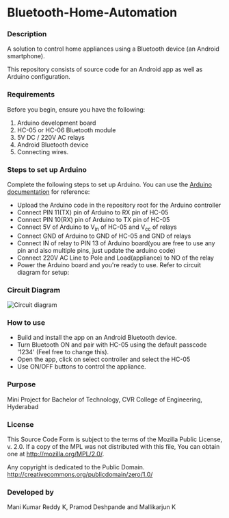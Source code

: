# Bluetooth-Home-Automation

### Description
A solution to control home appliances using a Bluetooth device (an Android smartphone).

This repository consists of source code for an Android app as well as Arduino configuration.

### Requirements
Before you begin, ensure you have the following:

1. Arduino development board
2. HC-05 or HC-06 Bluetooth module
3. 5V DC / 220V AC relays
4. Android Bluetooth device
5. Connecting wires.

### Steps to set up Arduino
Complete the following steps to set up Arduino. You can use the [Arduino documentation](https://www.arduino.cc/en/Guide/HomePage) for reference:

* Upload the Arduino code in the repository root for the Arduino controller
* Connect PIN 11(TX) pin of Arduino to RX pin of HC-05
* Connect PIN 10(RX) pin of Arduino to TX pin of HC-05
* Connect 5V of Arduino to V<sub>in</sub> of HC-05 and V<sub>cc</sub> of relays
* Connect GND of Arduino to GND of HC-05 and GND of relays
* Connect IN of relay to PIN 13 of Arduino board(you are free to use any pin and also multiple pins, just update the arduino code)
* Connect 220V AC Line to Pole and Load(appliance) to NO of the relay
* Power the Arduino board and you're ready to use. Refer to circuit diagram for setup:

### Circuit Diagram
![Circuit diagram](https://raw.githubusercontent.com/KManiKumarReddy/Bluetooth-Home-Automation/master/circuit.png)

### How to use
* Build and install the app on an Android Bluetooth device.
* Turn Bluetooth ON and pair with HC-05 using the default passcode '1234' (Feel free to change this).
* Open the app, click on select controller and select the HC-05
* Use ON/OFF buttons to control the appliance.

### Purpose
Mini Project for Bachelor of Technology, CVR College of Engineering, Hyderabad

### License
This Source Code Form is subject to the terms of the Mozilla Public
License, v. 2.0. If a copy of the MPL was not distributed with this
file, You can obtain one at http://mozilla.org/MPL/2.0/.

Any copyright is dedicated to the Public Domain.
http://creativecommons.org/publicdomain/zero/1.0/

### Developed by
Mani Kumar Reddy K, Pramod Deshpande and Mallikarjun K



